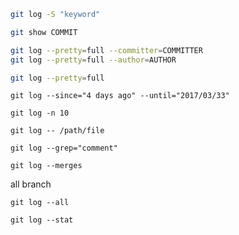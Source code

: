 ```bash
git log -S "keyword"
```

```bash
git show COMMIT
```

```bash
git log --pretty=full --committer=COMMITTER
git log --pretty=full --author=AUTHOR
```

```bash
git log --pretty=full
```

```
git log --since="4 days ago" --until="2017/03/33"
```


```
git log -n 10
```

```
git log -- /path/file
```


```
git log --grep="comment"
```

```
git log --merges
```

all branch
```
git log --all
```


```
git log --stat
```
